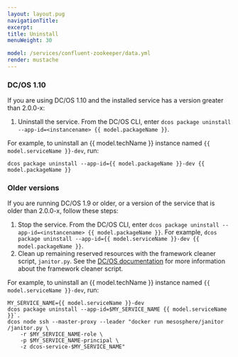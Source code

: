 ```yaml
---
layout: layout.pug
navigationTitle:
excerpt:
title: Uninstall
menuWeight: 30

model: /services/confluent-zookeeper/data.yml
render: mustache
---
```


<!-- Imported from git@github.com:mesosphere/dcos-zookeeper.git:update-docs -->

<!-- THIS CONTENT DUPLICATES THE DC/OS OPERATION GUIDE -->

### DC/OS 1.10

If you are using DC/OS 1.10 and the installed service has a version greater than 2.0.0-x:

1. Uninstall the service. From the DC/OS CLI, enter `dcos package uninstall --app-id=<instancename> {{ model.packageName }}`.

For example, to uninstall an {{ model.techName }} instance named `{{ model.serviceName }}-dev`, run:

```shell
dcos package uninstall --app-id={{ model.packageName }}-dev {{ model.packageName }}
```

### Older versions

If you are running DC/OS 1.9 or older, or a version of the service that is older than 2.0.0-x, follow these steps:

1. Stop the service. From the DC/OS CLI, enter `dcos package uninstall --app-id=<instancename> {{ model.packageName }}`.
   For example, `dcos package uninstall --app-id={{ model.serviceName }}-dev {{ model.packageName }}`.
1. Clean up remaining reserved resources with the framework cleaner script, `janitor.py`. See the [DC/OS documentation](/latest/deploying-services/uninstall/#framework-cleaner) for more information about the framework cleaner script.

For example, to uninstall an {{ model.techName }} instance named `{{ model.serviceName }}-dev`, run:

```shell
MY_SERVICE_NAME={{ model.serviceName }}-dev
dcos package uninstall --app-id=$MY_SERVICE_NAME {{ model.serviceName }}`.
dcos node ssh --master-proxy --leader "docker run mesosphere/janitor /janitor.py \
    -r $MY_SERVICE_NAME-role \
    -p $MY_SERVICE_NAME-principal \
    -z dcos-service-$MY_SERVICE_NAME"
```

<!-- END DUPLICATE BLOCK -->
